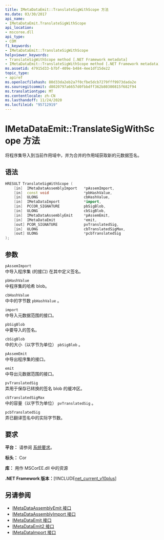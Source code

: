 ```yaml
---
title: IMetaDataEmit::TranslateSigWithScope 方法
ms.date: 03/30/2017
api_name:
- IMetaDataEmit.TranslateSigWithScope
api_location:
- mscoree.dll
api_type:
- COM
f1_keywords:
- IMetaDataEmit::TranslateSigWithScope
helpviewer_keywords:
- TranslateSigWithScope method [.NET Framework metadata]
- IMetaDataEmit::TranslateSigWithScope method [.NET Framework metadata]
ms.assetid: 47915d33-b7bf-409e-b484-4ee1df15de22
topic_type:
- apiref
ms.openlocfilehash: 80d33da2eb2a7f0cfbe5dcb7279fff9973dada2e
ms.sourcegitcommit: d8020797a6657d0fbbdff362b80300815f682f94
ms.translationtype: MT
ms.contentlocale: zh-CN
ms.lasthandoff: 11/24/2020
ms.locfileid: "95712919"
---
```

# <a name="imetadataemittranslatesigwithscope-method"></a>IMetaDataEmit::TranslateSigWithScope 方法

将程序集导入到当前作用域中，并为合并的作用域获取新的元数据签名。  
  
## <a name="syntax"></a>语法  
  
```cpp  
HRESULT TranslateSigWithScope (
    [in]  IMetaDataAssemblyImport   *pAssemImport,
    [in]  const void                *pbHashValue,
    [in]  ULONG                     cbHashValue,
    [in]  IMetaDataImport           *import,
    [in]  PCCOR_SIGNATURE           pbSigBlob,
    [in]  ULONG                     cbSigBlob,  
    [in]  IMetaDataAssemblyEmit     *pAssemEmit,
    [in]  IMetaDataEmit             *emit,
    [out] PCOR_SIGNATURE            pvTranslatedSig,
    [in]  ULONG                     cbTranslatedSigMax,
    [out] ULONG                     *pcbTranslatedSig
);  
```  
  
## <a name="parameters"></a>参数  

 `pAssemImport`  
 中导入程序集 (的接口) 在其中定义签名。  
  
 `pbHashValue`  
 中程序集的哈希 blob。  
  
 `cbHashValue`  
 中中的字节数 `pbHashValue` 。  
  
 `import`  
 中导入元数据范围的接口。  
  
 `pbSigBlob`  
 中要导入的签名。  
  
 `cbSigBlob`  
 中的大小（以字节为单位） `pbSigBlob` 。  
  
 `pAssemEmit`  
 中导出程序集的接口。  
  
 `emit`  
 中导出元数据范围的接口。  
  
 `pvTranslatedSig`  
 弄用于保存已转换的签名 blob 的缓冲区。  
  
 `cbTranslatedSigMax`  
 中的容量（以字节为单位） `pvTranslatedSig` 。  
  
 `pcbTranslatedSig`  
 弄已翻译签名中的实际字节数。  
  
## <a name="requirements"></a>要求  

 **平台：** 请参阅 [系统要求](../../get-started/system-requirements.md)。  
  
 **标头：** Cor  
  
 **库：** 用作 MSCorEE.dll 中的资源  
  
 **.NET Framework 版本：**[!INCLUDE[net_current_v10plus](../../../../includes/net-current-v10plus-md.md)]  
  
## <a name="see-also"></a>另请参阅

- [IMetaDataAssemblyEmit 接口](imetadataassemblyemit-interface.md)
- [IMetaDataAssemblyImport 接口](imetadataassemblyimport-interface.md)
- [IMetaDataEmit 接口](imetadataemit-interface.md)
- [IMetaDataEmit2 接口](imetadataemit2-interface.md)
- [IMetaDataImport 接口](imetadataimport-interface.md)
